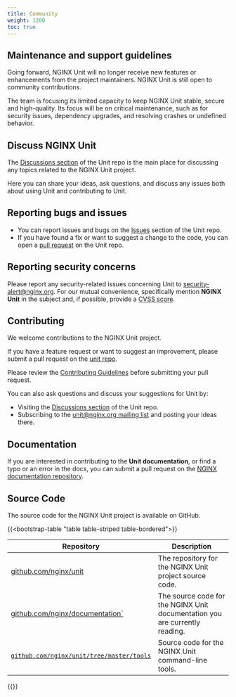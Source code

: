 ```yaml
---
title: Community
weight: 1200
toc: true
---
```


<a name="community"></a>

## Maintenance and support guidelines
Going forward, NGINX Unit will no longer receive new features or enhancements from the project maintainers. NGINX Unit is still open to
community contributions.

The team is focusing its limited capacity to keep NGINX Unit stable, secure and high-quality. Its focus will be on critical maintenance, such
as for security issues, dependency upgrades, and resolving crashes or undefined behavior.

## Discuss NGINX Unit

The [Discussions section](https://github.com/nginx/unit/discussions) of the Unit repo is the main place for discussing any topics related to the NGINX Unit project.

Here you can share your ideas, ask questions, and discuss any issues both about using Unit and contributing to Unit.

## Reporting bugs and issues

- You can report issues and bugs on the [Issues](https://github.com/nginx/unit/issues) section of the Unit repo.
- If you have found a fix or want to suggest a change to the code, you can open a [pull request](https://github.com/nginx/unit/pulls)
  on the Unit repo.

## Reporting security concerns

Please report any security-related issues concerning Unit to [security-alert@nginx.org](mailto:security-alert@nginx.org).
For our mutual convenience, specifically mention **NGINX Unit** in the subject and, if possible, provide a [CVSS score](https://www.first.org/cvss/).

## Contributing

We welcome contributions to the NGINX Unit project.

If you have a feature request or want to suggest an improvement, please submit a pull request on the [unit repo](https://github.com/nginx/unit/pulls).

Please review the [Contributing Guidelines](https://github.com/nginx/unit/blob/master/CONTRIBUTING.md) before submitting your pull request.

You can also ask questions and discuss your suggestions for Unit by:

- Visiting the [Discussions section](https://github.com/nginx/unit/discussions)
  of the Unit repo.
- Subscribing to the [unit@nginx.org mailing list](https://mailman.nginx.org/mailman3/lists/unit.nginx.org/)
  and posting your ideas there.

## Documentation

If you are interested in contributing to the **Unit documentation**, or find a typo or an error in the docs, you can submit a pull request on the [NGINX documentation repository](https://github.com/nginx/documentation/pulls).

## Source Code

The source code for the NGINX Unit project is available on GitHub.

{{<bootstrap-table "table table-striped table-bordered">}}

| Repository | Description |
|------------|------------|
| [github.com/nginx/unit](https://github.com/nginx/unit) | The repository for the NGINX Unit project source code. |
| [github.com/nginx/documentation`](https://github.com/nginx/documentation) | The source code for the NGINX Unit documentation you are currently reading. |
| [`github.com/nginx/unit/tree/master/tools`](https://github.com/nginx/unit/tree/master/tools) | Source code for the NGINX Unit command-line tools. |

{{</bootstrap-table>}}

